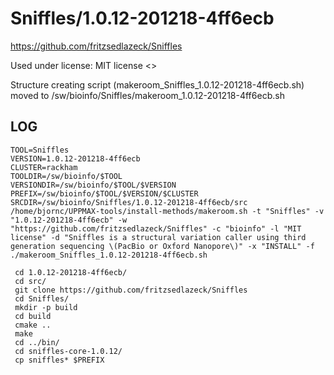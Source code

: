 Sniffles/1.0.12-201218-4ff6ecb
========================

<https://github.com/fritzsedlazeck/Sniffles>

Used under license:
MIT license
<>

Structure creating script (makeroom_Sniffles_1.0.12-201218-4ff6ecb.sh) moved to /sw/bioinfo/Sniffles/makeroom_1.0.12-201218-4ff6ecb.sh

LOG
---

    TOOL=Sniffles
    VERSION=1.0.12-201218-4ff6ecb
    CLUSTER=rackham
    TOOLDIR=/sw/bioinfo/$TOOL
    VERSIONDIR=/sw/bioinfo/$TOOL/$VERSION
    PREFIX=/sw/bioinfo/$TOOL/$VERSION/$CLUSTER
    SRCDIR=/sw/bioinfo/Sniffles/1.0.12-201218-4ff6ecb/src
    /home/bjornc/UPPMAX-tools/install-methods/makeroom.sh -t "Sniffles" -v "1.0.12-201218-4ff6ecb" -w "https://github.com/fritzsedlazeck/Sniffles" -c "bioinfo" -l "MIT license" -d "Sniffles is a structural variation caller using third generation sequencing \(PacBio or Oxford Nanopore\)" -x "INSTALL" -f
    ./makeroom_Sniffles_1.0.12-201218-4ff6ecb.sh

     cd 1.0.12-201218-4ff6ecb/
     cd src/
     git clone https://github.com/fritzsedlazeck/Sniffles
     cd Sniffles/
     mkdir -p build
     cd build
     cmake ..
     make
     cd ../bin/
     cd sniffles-core-1.0.12/
     cp sniffles* $PREFIX


